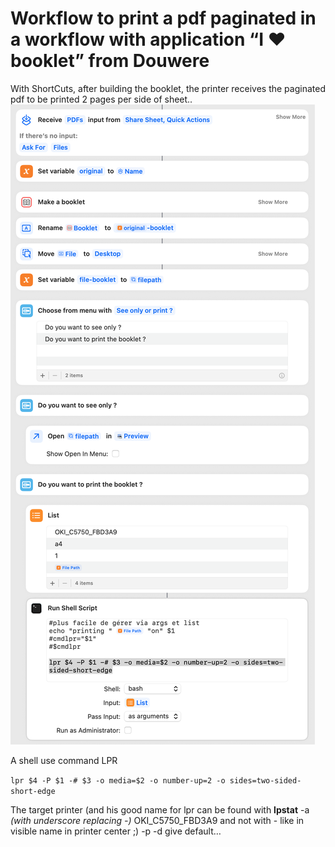 # Workflow to print a pdf paginated in a workflow with application “I ❤️ booklet” from Douwere

With ShortCuts, after building the booklet, the printer receives the paginated pdf to be printed 2 pages per side of sheet..
![screenshot](https://github.com/dev-xiligroup/Some-notes-about-Applescript-in-Sequoia/blob/main/PrintBookletWorkflow/New%20Booklet%20w%20print%20options.png)


A shell use command LPR

`‌lpr $4 -P $1 -# $3 -o media=$2 -o number-up=2 -o sides=two-sided-short-edge`

The target printer (and his good name for lpr can be found with **lpstat** -a *(with underscore replacing -)* OKI_C5750_FBD3A9 and not with - like in visible name in printer center ;) -p -d give default…
